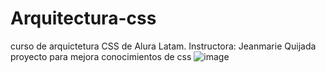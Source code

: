 # Arquitectura-css
curso de arquictetura CSS de Alura Latam. 
Instructora: Jeanmarie Quijada
proyecto para mejora conocimientos de css
![image](https://github.com/Antonio2419/proyecto-arquitectura/assets/122846303/527c4995-3abf-459e-b061-f47e1aba43ea)




